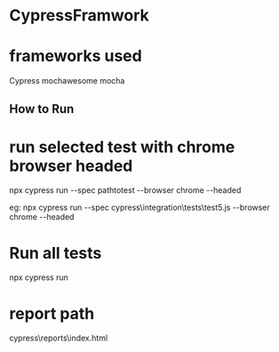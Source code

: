 # CypressFramwork

# frameworks used
Cypress
mochawesome
mocha

## How to Run
# run selected test with chrome browser headed
npx cypress run --spec pathtotest --browser chrome --headed

eg: npx cypress run --spec cypress\integration\tests\test5.js --browser chrome --headed

# Run all tests
npx cypress run

# report path
cypress\reports\index.html
